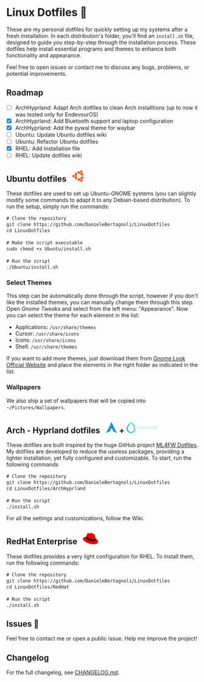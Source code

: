 # Linux Dotfiles 🐧
These are my personal dotfiles for quickly setting up my systems after a fresh installation. In each distribution's folder, you'll find an `install.sh` file, designed to guide you step-by-step through the installation process. These dotfiles help install essential programs and themes to enhance both functionality and appearance.

Feel free to open issues or contact me to discuss any bugs, problems, or potential improvements.

## Roadmap
- [ ] ArchHyprland: Adapt Arch dotfiles to clean Arch installtions (up to now it was tested only for EndevourOS)
- [x] ArchHyprland: Add Bluetooth support and laptop configuration
- [x] ArchHyprland: Add the pywal theme for waybar
- [ ] Ubuntu: Update Ubuntu dotfiles wiki
- [ ] Ubuntu: Refactor Ubuntu dotfiles
- [x] RHEL: Add installation file
- [ ] RHEL: Update dotfiles wiki

## Ubuntu dotfiles &nbsp; <img src="Images/ubuntu.png" width="30">
These dotfiles are used to set up Ubuntu-GNOME systems (you can slightly modify some commands to adapt it to any Debian-based distribution). To run the setup, simply run the commands:

```ssh
# Clone the repository
git clone https://github.com/DanieleBertagnoli/LinuxDotfiles
cd LinuxDotfiles

# Make the script executable
sudo chmod +x Ubuntu/install.sh

# Run the script
./Ubuntu/install.sh
```

### Select Themes

This step can be automatically done through the script, however if you don't like the installed themes, you can manually change them through this step. Open *Gnome Tweaks* and select from the left menu: "Appearance". 
Now you can select the theme for each element in the list:
- Applications: `/usr/share/themes`
- Cursor: `/usr/share/icons`
- Icons: `/usr/share/icons`
- Shell: `/usr/share/themes`

If you want to add more themes, just download them from [Gnome Look Official Website](https://www.gnome-look.org/) and place the elements in the right folder as indicated in the list. 

### Wallpapers

We also ship a set of wallpapers that will be copied into `~/Pictures/Wallpapers`. 

## Arch - Hyprland dotfiles &nbsp; <img src="Images/arch.png" width="30"> + <img src="Images/hyprland.png" width="80">

These dotfiles are built inspired by the huge GitHub project [ML4FW Dotfiles](https://github.com/mylinuxforwork/dotfiles). My dotfiles are developed to reduce the useless packages, providing a lighter installation, yet fully configured and customizable. To start, run the following commands
```ssh
# Clone the repository
git clone https://github.com/DanieleBertagnoli/LinuxDotfiles
cd LinuxDotfiles/ArchHyprland

# Run the script
./install.sh
```

For all the settings and customizations, follow the Wiki.

## RedHat Enterprise &nbsp; <img src="Images/redhat.png" width="40">

These dotfiles provides a very light configuration for RHEL. To install them, run the following commands:

```ssh
# Clone the repository
git clone https://github.com/DanieleBertagnoli/LinuxDotfiles
cd LinuxDotfiles/RedHat

# Run the script
./install.sh
```

## Issues 🚨
Feel free to contact me or open a public issue. Help me improve the project!

## Changelog
For the full changelog, see [CHANGELOG.md](CHANGELOG.md).
